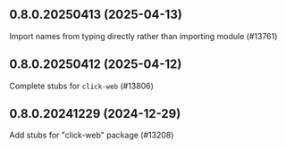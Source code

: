 ## 0.8.0.20250413 (2025-04-13)

Import names from typing directly rather than importing module (#13761)

## 0.8.0.20250412 (2025-04-12)

Complete stubs for `click-web` (#13806)

## 0.8.0.20241229 (2024-12-29)

Add stubs for "click-web" package (#13208)

